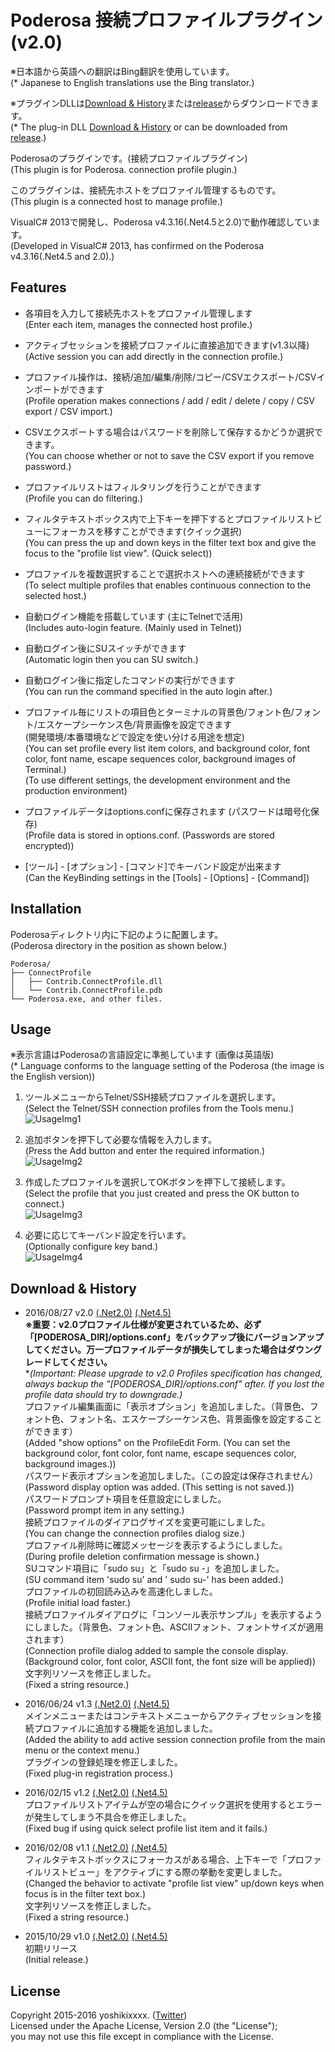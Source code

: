 # Poderosa 接続プロファイルプラグイン (v2.0)
※日本語から英語への翻訳はBing翻訳を使用しています。  
(* Japanese to English translations use the Bing translator.)

※プラグインDLLは[Download & History](#dl_history)または[release][MENU-RELEASE]からダウンロードできます。  
(* The plug-in DLL [Download & History](#dl_history) or can be downloaded from [release][MENU-RELEASE].)

Poderosaのプラグインです。(接続プロファイルプラグイン)  
(This plugin is for Poderosa. connection profile plugin.)

このプラグインは、接続先ホストをプロファイル管理するものです。  
(This plugin is a connected host to manage profile.)

VisualC# 2013で開発し、Poderosa v4.3.16(.Net4.5と2.0)で動作確認しています。  
(Developed in VisualC# 2013, has confirmed on the Poderosa v4.3.16(.Net4.5 and 2.0).)


## Features
* 各項目を入力して接続先ホストをプロファイル管理します  
(Enter each item, manages the connected host profile.)

* アクティブセッションを接続プロファイルに直接追加できます(v1.3以降)  
(Active session you can add directly in the connection profile.)

* プロファイル操作は、接続/追加/編集/削除/コピー/CSVエクスポート/CSVインポートができます  
(Profile operation makes connections / add / edit / delete / copy / CSV export / CSV import.)

* CSVエクスポートする場合はパスワードを削除して保存するかどうか選択できます。  
(You can choose whether or not to save the CSV export if you remove password.)

* プロファイルリストはフィルタリングを行うことができます  
(Profile you can do filtering.)

* フィルタテキストボックス内で上下キーを押下するとプロファイルリストビューにフォーカスを移すことができます(クイック選択)  
(You can press the up and down keys in the filter text box and give the focus to the "profile list view". (Quick select))

* プロファイルを複数選択することで選択ホストへの連続接続ができます  
(To select multiple profiles that enables continuous connection to the selected host.)

* 自動ログイン機能を搭載しています (主にTelnetで活用)  
(Includes auto-login feature. (Mainly used in Telnet))

* 自動ログイン後にSUスイッチができます  
(Automatic login then you can SU switch.)

* 自動ログイン後に指定したコマンドの実行ができます  
(You can run the command specified in the auto login after.)

* プロファイル毎にリストの項目色とターミナルの背景色/フォント色/フォント/エスケープシーケンス色/背景画像を設定できます  
(開発環境/本番環境などで設定を使い分ける用途を想定)  
(You can set profile every list item colors, and background color, font color, font name, escape sequences color, background images of Terminal.)  
(To use different settings, the development environment and the production environment)

* プロファイルデータはoptions.confに保存されます (パスワードは暗号化保存)  
(Profile data is stored in options.conf. (Passwords are stored encrypted))

* [ツール] - [オプション] - [コマンド]でキーバンド設定が出来ます  
(Can the KeyBinding settings in the [Tools] - [Options] - [Command])


## Installation
Poderosaディレクトリ内に下記のように配置します。  
(Poderosa directory in the position as shown below.)

`Poderosa/`  
`├── ConnectProfile`  
`│   ├── Contrib.ConnectProfile.dll`  
`│   └── Contrib.ConnectProfile.pdb`  
`└── Poderosa.exe, and other files.`


## Usage
※表示言語はPoderosaの言語設定に準拠しています (画像は英語版)  
(* Language conforms to the language setting of the Poderosa (the image is the English version))

1. ツールメニューからTelnet/SSH接続プロファイルを選択します。  
(Select the Telnet/SSH connection profiles from the Tools menu.)  
![UsageImg1](https://github.com/yoshikixxxx/poderosa-connectprofile-plugin/wiki/img/img1.png)

2. 追加ボタンを押下して必要な情報を入力します。  
(Press the Add button and enter the required information.)  
![UsageImg2](https://github.com/yoshikixxxx/poderosa-connectprofile-plugin/wiki/img/img2.png)

3. 作成したプロファイルを選択してOKボタンを押下して接続します。  
(Select the profile that you just created and press the OK button to connect.)  
![UsageImg3](https://github.com/yoshikixxxx/poderosa-connectprofile-plugin/wiki/img/img3.png)

4. 必要に応じてキーバンド設定を行います。  
(Optionally configure key band.)  
![UsageImg4](https://github.com/yoshikixxxx/poderosa-connectprofile-plugin/wiki/img/img4.png)


## <a name ="dl_history">Download & History
* 2016/08/27 v2.0 [(.Net2.0)][DL-2.0-net20] [(.Net4.5)][DL-2.0-net45]  
**※重要：v2.0プロファイル仕様が変更されているため、必ず「[PODEROSA_DIR]/options.conf」をバックアップ後にバージョンアップしてください。万一プロファイルデータが損失してしまった場合はダウングレードしてください。**  
**(*Important: Please upgrade to v2.0 Profiles specification has changed, always backup the "[PODEROSA_DIR]/options.conf" after. If you lost the profile data should try to downgrade.)**  
プロファイル編集画面に「表示オプション」を追加しました。（背景色、フォント色、フォント名、エスケープシーケンス色、背景画像を設定することができます）  
(Added "show options" on the ProfileEdit Form. (You can set the background color, font color, font name, escape sequences color, background images.))  
パスワード表示オプションを追加しました。（この設定は保存されません）  
(Password display option was added. (This setting is not saved.))  
パスワードプロンプト項目を任意設定にしました。  
(Password prompt item in any setting.)  
接続プロファイルのダイアログサイズを変更可能にしました。  
(You can change the connection profiles dialog size.)  
プロファイル削除時に確認メッセージを表示するようにしました。  
(During profile deletion confirmation message is shown.)  
SUコマンド項目に「sudo su」と「sudo su -」を追加しました。  
(SU command item 'sudo su' and ' sudo su-' has been added.)  
プロファイルの初回読み込みを高速化しました。  
(Profile initial load faster.)  
接続プロファイルダイアログに「コンソール表示サンプル」を表示するようにしました。（背景色、フォント色、ASCIIフォント、フォントサイズが適用されます）  
(Connection profile dialog added to sample the console display. (Background color, font color, ASCII font, the font size will be applied))  
文字列リソースを修正しました。  
(Fixed a string resource.)

* 2016/06/24 v1.3 [(.Net2.0)][DL-1.3-net20] [(.Net4.5)][DL-1.3-net45]  
メインメニューまたはコンテキストメニューからアクティブセッションを接続プロファイルに追加する機能を追加しました。  
(Added the ability to add active session connection profile from the main menu or the context menu.)  
プラグインの登録処理を修正しました。  
(Fixed plug-in registration process.)

* 2016/02/15 v1.2 [(.Net2.0)][DL-1.2-net20] [(.Net4.5)][DL-1.2-net45]  
プロファイルリストアイテムが空の場合にクイック選択を使用するとエラーが発生してしまう不具合を修正しました。  
(Fixed bug if using quick select profile list item and it fails.)

* 2016/02/08 v1.1 [(.Net2.0)][DL-1.1-net20] [(.Net4.5)][DL-1.1-net45]  
フィルタテキストボックスにフォーカスがある場合、上下キーで「プロファイルリストビュー」をアクティブにする際の挙動を変更しました。  
(Changed the behavior to activate "profile list view" up/down keys when focus is in the filter text box.)  
文字列リソースを修正しました。  
(Fixed a string resource.)

* 2015/10/29 v1.0 [(.Net2.0)][DL-1.0-net20] [(.Net4.5)][DL-1.0-net45]  
初期リリース  
(Initial release.)


## License
Copyright 2015-2016 yoshikixxxx. ([Twitter][TWITTER])  
Licensed under the Apache License, Version 2.0 (the "License");  
you may not use this file except in compliance with the License.




[MENU-RELEASE]: https://github.com/yoshikixxxx/poderosa-connectprofile-plugin/releases
[DL-1.0-net20]: https://github.com/yoshikixxxx/poderosa-connectprofile-plugin/releases/download/1.0/connectprofile_1.0_net20.zip
[DL-1.0-net45]: https://github.com/yoshikixxxx/poderosa-connectprofile-plugin/releases/download/1.0/connectprofile_1.0_net45.zip
[DL-1.1-net20]: https://github.com/yoshikixxxx/poderosa-connectprofile-plugin/releases/download/1.1/connectprofile_1.1_net20.zip
[DL-1.1-net45]: https://github.com/yoshikixxxx/poderosa-connectprofile-plugin/releases/download/1.1/connectprofile_1.1_net45.zip
[DL-1.2-net20]: https://github.com/yoshikixxxx/poderosa-connectprofile-plugin/releases/download/1.2/connectprofile_1.2_net20.zip
[DL-1.2-net45]: https://github.com/yoshikixxxx/poderosa-connectprofile-plugin/releases/download/1.2/connectprofile_1.2_net45.zip
[DL-1.3-net20]: https://github.com/yoshikixxxx/poderosa-connectprofile-plugin/releases/download/1.3/connectprofile_1.3_net20.zip
[DL-1.3-net45]: https://github.com/yoshikixxxx/poderosa-connectprofile-plugin/releases/download/1.3/connectprofile_1.3_net45.zip
[DL-2.0-net20]: https://github.com/yoshikixxxx/poderosa-connectprofile-plugin/releases/download/2.0/connectprofile_2.0_net20.zip
[DL-2.0-net45]: https://github.com/yoshikixxxx/poderosa-connectprofile-plugin/releases/download/2.0/connectprofile_2.0_net45.zip
[TWITTER]: https://twitter.com/yoshikixxxxaol
